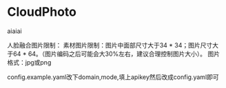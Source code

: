 # CloudPhoto
aiaiai

人脸融合图片限制：
素材图片限制：图片中面部尺寸大于34 * 34；图片尺寸大于64 * 64。（图片编码之后可能会大30%左右，建议合理控制图片大小）。
图片格式：jpg或png

config.example.yaml改下domain,mode,填上apikey然后改成config.yaml即可